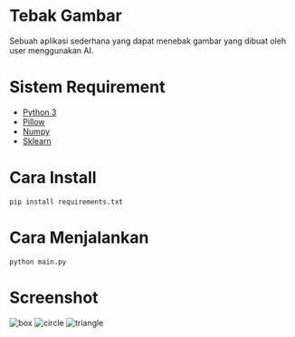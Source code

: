 # Tebak Gambar
Sebuah aplikasi sederhana yang dapat menebak gambar yang dibuat oleh user menggunakan AI.

# Sistem Requirement
- [Python 3](https://www.python.org/)
- [Pillow](https://python-pillow.org/)
- [Numpy](https://numpy.org/)
- [Sklearn](https://scikit-learn.org/stable/index.html)

# Cara Install
```
pip install requirements.txt
```

# Cara Menjalankan
```
python main.py
```

# Screenshot
![box](https://github.com/share424/Tebak-Gambar/raw/master/screenshot/box.png)
![circle](https://github.com/share424/Tebak-Gambar/raw/master/screenshot/circle.png)
![triangle](https://github.com/share424/Tebak-Gambar/raw/master/screenshot/triangle.png)